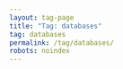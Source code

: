 ```yaml
---
layout: tag-page
title: "Tag: databases"
tag: databases
permalink: /tag/databases/
robots: noindex
---
```

